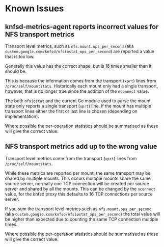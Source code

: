 # Known Issues

## knfsd-metrics-agent reports incorrect values for NFS transport metrics

Transport level metrics, such as `nfs.mount.ops_per_second` (aka `custom.google.com/knfsd/nfsiostat_ops_per_second`) are reported a value that is too low.

Generally this value has the correct shape, but is 16 times smaller than it should be.

This is because the information comes from the transport (`xprt`) lines from `/proc/self/mountstats`. Historically each mount only had a single transport, however, that is no longer true since the addition of the `nconnect` value.

The both `nfsiostat` and the current Go module used to parse the mount stats only reports a single transport (`xprt`) line. If the mount has multiple transport lines either the first or last line is chosen (depending on implementation).

Where possible the per-operation statistics should be summarised as these will give the correct value.

## NFS transport metrics add up to the wrong value

Transport level metrics come from the transport (`xprt`) lines from `/proc/self/mountstats`.

While these metrics are reported per mount, the same transport may be shared by multiple mounts. This occurs multiple mounts share the same source server, normally one TCP connection will be created per source server and shared by all the mounts. This can be changed by the `nconnect` value, for the knfsd proxy this defaults to 16 TCP connections per source server.

If you sum the transport level metrics such as `nfs.mount.ops_per_second` (aka `custom.google.com/knfsd/nfsiostat_ops_per_second`) the total value will be higher than expected due to counting the same TCP connection multiple times.

Where possible the per-operation statistics should be summarised as these will give the correct value.
